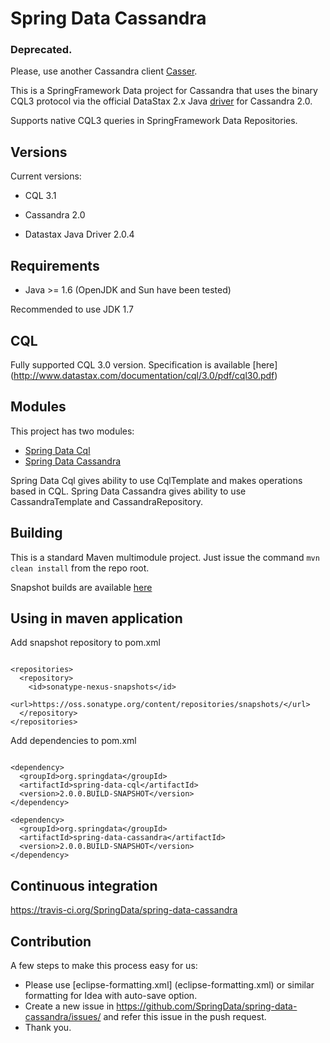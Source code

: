 Spring Data Cassandra
=====================

### Deprecated.

Please, use another Cassandra client [Casser](https://github.com/noorq/casser).

This is a SpringFramework Data project for Cassandra that uses the binary CQL3 protocol via
the official DataStax 2.x Java [driver](https://github.com/datastax/java-driver) for Cassandra 2.0.

Supports native CQL3 queries in SpringFramework Data Repositories.

Versions
--------

Current versions:

 - CQL 3.1

 - Cassandra 2.0

 - Datastax Java Driver 2.0.4


Requirements
--------

  - Java >= 1.6 (OpenJDK and Sun have been tested)

Recommended to use JDK 1.7

CQL
--------

Fully supported CQL 3.0 version. Specification is available [here] (http://www.datastax.com/documentation/cql/3.0/pdf/cql30.pdf)

Modules
--------

This project has two modules:
 - [Spring Data Cql](cql)
 - [Spring Data Cassandra](cassandra)

Spring Data Cql gives ability to use CqlTemplate and makes operations based in CQL.
Spring Data Cassandra gives ability to use CassandraTemplate and CassandraRepository.

Building
--------
This is a standard Maven multimodule project.  Just issue the command `mvn clean install` from the repo root.

Snapshot builds are available [here](https://oss.sonatype.org/index.html#nexus-search;quick~org.springdata)

Using in maven application
-------

Add snapshot repository to pom.xml

```

<repositories>
  <repository>
    <id>sonatype-nexus-snapshots</id>
    <url>https://oss.sonatype.org/content/repositories/snapshots/</url>
  </repository>
</repositories>

```

Add dependencies to pom.xml

```

<dependency>
  <groupId>org.springdata</groupId>
  <artifactId>spring-data-cql</artifactId>
  <version>2.0.0.BUILD-SNAPSHOT</version>
</dependency>

<dependency>
  <groupId>org.springdata</groupId>
  <artifactId>spring-data-cassandra</artifactId>
  <version>2.0.0.BUILD-SNAPSHOT</version>
</dependency>

```


Continuous integration
--------
https://travis-ci.org/SpringData/spring-data-cassandra


Contribution
--------

A few steps to make this process easy for us:

 - Please use [eclipse-formatting.xml] (eclipse-formatting.xml) or similar formatting for Idea with auto-save option.
 - Create a new issue in https://github.com/SpringData/spring-data-cassandra/issues/ and refer this issue in the push request.
 - Thank you.
